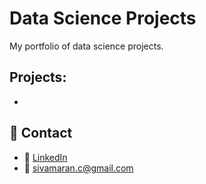 # Data Science Projects

My portfolio of data science projects.

## Projects:
- 



## 📎 Contact

- 🔗 [LinkedIn](https://www.linkedin.com/in/sivamaran-m-a-c)
- 📧 [sivamaran.c@gmail.com](mailto:sivamaran.c@gmail.com)


